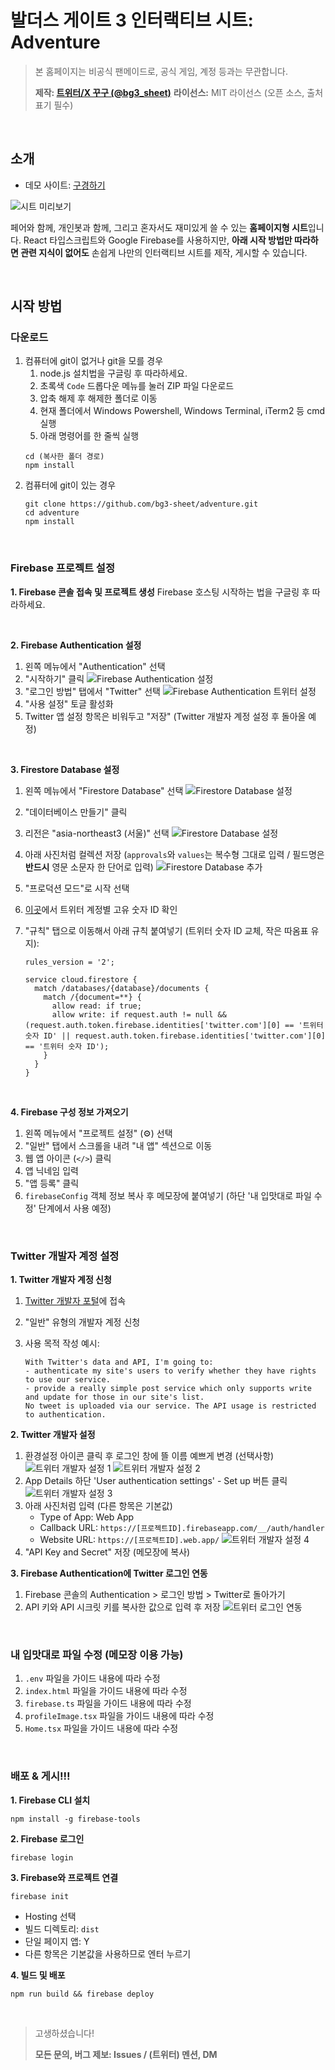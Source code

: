 # 발더스 게이트 3 인터랙티브 시트: Adventure

> 본 홈페이지는 비공식 팬메이드로, 공식 게임, 계정 등과는 무관합니다.
> 
> **제작: [트위터/X 꾸구 (@bg3_sheet)](https://twitter.com/bg3_sheet)**
> **라이선스:** MIT 라이선스 (오픈 소스, 출처 표기 필수)

<br>

## 소개
* 데모 사이트: [구경하기](https://bg3sheet.web.app/)

![시트 미리보기](https://blog.kakaocdn.net/dn/qugoX/btsLSsJtwKL/pioSYS4MD5cy6O7U6ZMe01/img.png)

페어와 함께, 개인봇과 함께, 그리고 혼자서도 재미있게 쓸 수 있는 **홈페이지형 시트**입니다. React 타입스크립트와 Google Firebase를 사용하지만, **아래 시작 방법만 따라하면 관련 지식이 없어도** 손쉽게 나만의 인터랙티브 시트를 제작, 게시할 수 있습니다.

<br>

## 시작 방법

### 다운로드

1. 컴퓨터에 git이 없거나 git을 모를 경우
   1. node.js 설치법을 구글링 후 따라하세요.
   2. 초록색 `Code` 드롭다운 메뉴를 눌러 ZIP 파일 다운로드
   3. 압축 해제 후 해제한 폴더로 이동
   4. 현재 폴더에서 Windows Powershell, Windows Terminal, iTerm2 등 cmd 실행
   5. 아래 명령어를 한 줄씩 실행
   ```
   cd (복사한 폴더 경로)
   npm install
   ```
2. 컴퓨터에 git이 있는 경우
   ```
   git clone https://github.com/bg3-sheet/adventure.git
   cd adventure
   npm install
   ```

<br>

### Firebase 프로젝트 설정

**1. Firebase 콘솔 접속 및 프로젝트 생성**
   Firebase 호스팅 시작하는 법을 구글링 후 따라하세요.

<br>

**2. Firebase Authentication 설정**
   1. 왼쪽 메뉴에서 "Authentication" 선택
   2. "시작하기" 클릭
   ![Firebase Authentication 설정](./misc/md%20(9).png)
   3. "로그인 방법" 탭에서 "Twitter" 선택
   ![Firebase Authentication 트위터 설정](./misc/md%20(8).png)
   4. "사용 설정" 토글 활성화
   5. Twitter 앱 설정 항목은 비워두고 "저장" (Twitter 개발자 계정 설정 후 돌아올 예정)

<br>

**3. Firestore Database 설정**
   1. 왼쪽 메뉴에서 "Firestore Database" 선택
   ![Firestore Database 설정](./misc/md%20(4).png)
   2. "데이터베이스 만들기" 클릭
   3. 리전은 "asia-northeast3 (서울)" 선택
   ![Firestore Database 설정](./misc/md%20(3).png)
   4. 아래 사진처럼 컬렉션 저장 (`approvals`와 `values`는 복수형 그대로 입력 / 필드명은 **반드시** 영문 소문자 한 단어로 입력)
   ![Firestore Database 추가](./misc/md%20(2).png)
   5. "프로덕션 모드"로 시작 선택
   6. [이곳](https://circleboom.com/twitter-management-tool/twitter-search-tool/twitter-id-finder)에서 트위터 계정별 고유 숫자 ID 확인
   7. "규칙" 탭으로 이동해서 아래 규칙 붙여넣기 (트위터 숫자 ID 교체, 작은 따옴표 유지):

      ```
      rules_version = '2';
   
      service cloud.firestore {
        match /databases/{database}/documents {
          match /{document=**} {
            allow read: if true;
            allow write: if request.auth != null && (request.auth.token.firebase.identities['twitter.com'][0] == '트위터 숫자 ID' || request.auth.token.firebase.identities['twitter.com'][0] == '트위터 숫자 ID');
          }
        }
      }
      ```

<br>

**4. Firebase 구성 정보 가져오기**
   1. 왼쪽 메뉴에서 "프로젝트 설정" (⚙️) 선택
   2. "일반" 탭에서 스크롤을 내려 "내 앱" 섹션으로 이동
   3. 웹 앱 아이콘 (`</>`) 클릭
   4. 앱 닉네임 입력
   5. "앱 등록" 클릭
   6. `firebaseConfig` 객체 정보 복사 후 메모장에 붙여넣기 (하단 '내 입맛대로 파일 수정' 단계에서 사용 예정)

<br>

### Twitter 개발자 계정 설정

**1. Twitter 개발자 계정 신청**

   1. [Twitter 개발자 포털](https://developer.twitter.com/en/portal/petition/essential/basic-info)에 접속
   2. "일반" 유형의 개발자 계정 신청
   3. 사용 목적 작성 예시:

      ```
      With Twitter's data and API, I'm going to:
      - authenticate my site's users to verify whether they have rights to use our service.
      - provide a really simple post service which only supports write and update for those in our site's list.
      No tweet is uploaded via our service. The API usage is restricted to authentication.
      ```

**2. Twitter 개발자 설정**

   1. 환경설정 아이콘 클릭 후 로그인 창에 뜰 이름 예쁘게 변경 (선택사항)
   ![트위터 개발자 설정 1](./misc/md%20(1).png)
   ![트위터 개발자 설정 2](./misc/md%20(11).png)
   2. App Details 하단 'User authentication settings' - Set up 버튼 클릭
   ![트위터 개발자 설정 3](./misc/md%20(6).png)
   3. 아래 사진처럼 입력 (다른 항목은 기본값)
      - Type of App: Web App
      - Callback URL: `https://[프로젝트ID].firebaseapp.com/__/auth/handler`
      - Website URL: `https://[프로젝트ID].web.app/`
   ![트위터 개발자 설정 4](./misc/md%20(5).png)
   4. "API Key and Secret" 저장 (메모장에 복사)

**3. Firebase Authentication에 Twitter 로그인 연동**
   1. Firebase 콘솔의 Authentication > 로그인 방법 > Twitter로 돌아가기
   2. API 키와 API 시크릿 키를 복사한 값으로 입력 후 저장
   ![트위터 로그인 연동](./misc/md%20(7).png)

<br>

### 내 입맛대로 파일 수정 (메모장 이용 가능)

1. `.env` 파일을 가이드 내용에 따라 수정
2. `index.html` 파일을 가이드 내용에 따라 수정
3. `firebase.ts` 파일을 가이드 내용에 따라 수정
4. `profileImage.tsx` 파일을 가이드 내용에 따라 수정
5. `Home.tsx` 파일을 가이드 내용에 따라 수정

<br>

### 배포 & 게시!!!

**1. Firebase CLI 설치**
   ```
   npm install -g firebase-tools
   ```

**2. Firebase 로그인**
   ```
   firebase login
   ```

**3. Firebase와 프로젝트 연결**
   ```
   firebase init
   ```

   - Hosting 선택
   - 빌드 디렉토리: `dist`
   - 단일 페이지 앱: Y
   - 다른 항목은 기본값을 사용하므로 엔터 누르기

**4. 빌드 및 배포**
   ```
   npm run build && firebase deploy
   ```

<br>

> 고생하셨습니다!
> 
> **모든 문의, 버그 제보: Issues / (트위터) 멘션, DM**
